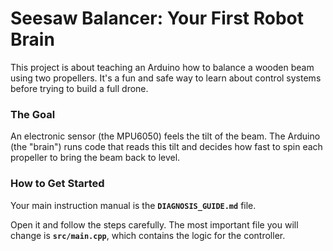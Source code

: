 # Seesaw Balancer: Your First Robot Brain

This project is about teaching an Arduino how to balance a wooden beam using two propellers. It's a fun and safe way to learn about control systems before trying to build a full drone.

### The Goal

An electronic sensor (the MPU6050) feels the tilt of the beam. The Arduino (the "brain") runs code that reads this tilt and decides how fast to spin each propeller to bring the beam back to level.

### How to Get Started

Your main instruction manual is the **`DIAGNOSIS_GUIDE.md`** file.

Open it and follow the steps carefully. The most important file you will change is **`src/main.cpp`**, which contains the logic for the controller.
